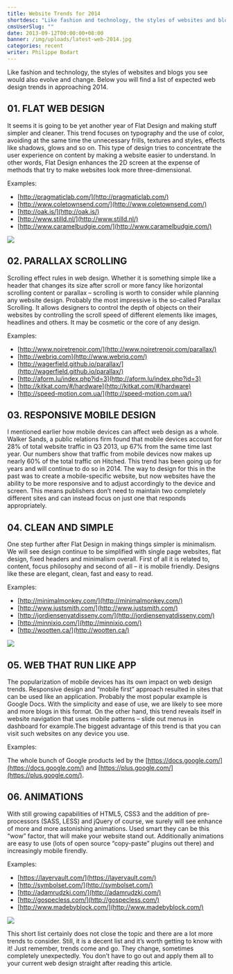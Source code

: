 ```yaml
---
title: Website Trends for 2014
shortdesc: "Like fashion and technology, the styles of websites and blogs you see would also evolve and change. Below you will find a list of expected web design trends in approaching 2014."
cmsUserSlug: ""
date: 2013-09-12T00:00:00+08:00
banner: /img/uploads/latest-web-2014.jpg
categories: recent
writer: Philippe Bodart
---
```


<style>
img {max-width:100%;}
</style>

Like fashion and technology, the styles of websites and blogs you see would also evolve and change. Below you will find a list of expected web design trends in approaching 2014.

## 01. FLAT WEB DESIGN

It seems it is going to be yet another year of Flat Design and making stuff simpler and cleaner. This trend focuses on typography and the use of color, avoiding at the same time the unnecessary frills, textures and styles, effects like shadows, glows and so on. This type of design tries to concentrate the user experience on content by making a website easier to understand. In other words, Flat Design enhances the 2D screen at the expense of methods that try to make websites look more three-dimensional.

Examples:

* [http://pragmaticlab.com/](http://pragmaticlab.com/)
* [http://www.coletownsend.com/](http://www.coletownsend.com/)
* [http://oak.is/](http://oak.is/)
* [http://www.stilld.nl/](http://www.stilld.nl/)
* [http://www.caramelbudgie.com/](http://www.caramelbudgie.com/)

<img src="/img/uploads/flat-1-custom.jpg"/>

## 02. PARALLAX SCROLLING

Scrolling effect rules in web design. Whether it is something simple like a header that changes its size after scroll or more fancy like horizontal scrolling content or parallax – scrolling is worth to consider while planning any website design. Probably the most impressive is the so-called Parallax Scrolling. It allows designers to control the depth of objects on their websites by controlling the scroll speed of different elements like images, headlines and others. It may be cosmetic or the core of any design.

Examples:

* [http://www.noiretrenoir.com/](http://www.noiretrenoir.com/parallax/)
* [http://webriq.com](http://www.webriq.com/)
* [http://wagerfield.github.io/parallax/](http://wagerfield.github.io/parallax/)
* [http://aform.lu/index.php?id=3](http://aform.lu/index.php?id=3)
* [http://kitkat.com/#/hardware](http://kitkat.com/#/hardware)
* [http://speed-motion.com.ua/](http://speed-motion.com.ua/)

## 03. RESPONSIVE MOBILE DESIGN

I mentioned earlier how mobile devices can affect web design as a whole. Walker Sands, a public relations firm found that mobile devices account for 28% of total website traffic in Q3 2013, up 67% from the same time last year. Our numbers show that traffic from mobile devices now makes up nearly 60% of the total traffic on Hitched. This trend has been going up for years and will continue to do so in 2014. The way to design for this in the past was to create a mobile-specific website, but now websites have the ability to be more responsive and to adjust accordingly to the device and screen. This means publishers don’t need to maintain two completely different sites and can instead focus on just one that responds appropriately.

## 04. CLEAN AND SIMPLE

One step further after Flat Design in making things simpler is minimalism. We will see design continue to be simplified with single page websites, flat design, fixed headers and minimalism overall. First of all it is related to, content, focus philosophy and second of all – it is mobile friendly. Designs like these are elegant, clean, fast and easy to read.

Examples:

* [http://minimalmonkey.com/](http://minimalmonkey.com/)
* [http://www.justsmith.com/](http://www.justsmith.com/)
* [http://jordiensenyatdisseny.com/](http://jordiensenyatdisseny.com/)
* [http://minnixio.com/](http://minnixio.com/)
* [http://wootten.ca/](http://wootten.ca/)

<img src="/img/uploads/clean-1-custom.jpg"/>

## 05. WEB THAT RUN LIKE APP

The popularization of mobile devices has its own impact on web design trends. Responsive design and “mobile first” approach resulted in sites that can be used like an application. Probably the most popular example is Google Docs. With the simplicity and ease of use, we are likely to see more and more blogs in this format. On the other hand, this trend reveals itself in website navigation that uses mobile patterns – slide out menus in dashboard for example.The biggest advantage of this trend is that you can visit such websites on any device you use.

Examples:

The whole bunch of Google products led by the [https://docs.google.com/](https://docs.google.com/) and [https://plus.google.com/](https://plus.google.com/).

## 06. ANIMATIONS

With still growing capabilities of HTML5, CSS3 and the addition of pre-processors (SASS, LESS) and jQuery of course, we surely will see enhance of more and more astonishing animations. Used smart they can be this “wow” factor, that will make your website stand out. Additionally animations are easy to use (lots of open source “copy-paste” plugins out there) and increasingly mobile firendly.

Examples:

* [https://layervault.com/](https://layervault.com/)
* [http://symbolset.com/](http://symbolset.com/)
* [http://adamrudzki.com/](http://adamrudzki.com/)
* [http://gospecless.com/](http://gospecless.com/)
* [http://www.madebyblock.com/](http://www.madebyblock.com/)

<img src="/img/uploads/animacje-2-custom.jpg"/>

This short list certainly does not close the topic and there are a lot more trends to consider. Still, it is a decent list and it’s worth getting to know with it! Just remember, trends come and go. They change, sometimes completely unexpectedly. You don’t have to go out and apply them all to your current web design straight after reading this article.
